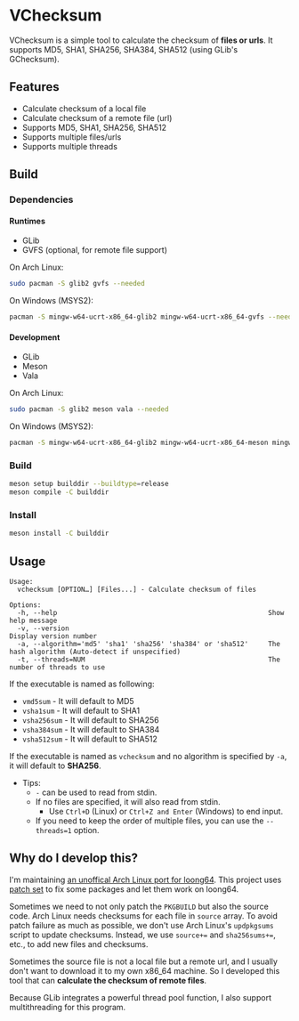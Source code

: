 # VChecksum

VChecksum is a simple tool to calculate the checksum of **files or urls**. It supports MD5, SHA1, SHA256, SHA384, SHA512 (using GLib's GChecksum).

## Features

* Calculate checksum of a local file
* Calculate checksum of a remote file (url)
* Supports MD5, SHA1, SHA256, SHA512
* Supports multiple files/urls
* Supports multiple threads

## Build

### Dependencies

#### Runtimes

* GLib
* GVFS (optional, for remote file support)

On Arch Linux:

```bash
sudo pacman -S glib2 gvfs --needed
```

On Windows (MSYS2):

```bash
pacman -S mingw-w64-ucrt-x86_64-glib2 mingw-w64-ucrt-x86_64-gvfs --needed
```

#### Development

* GLib
* Meson
* Vala

On Arch Linux:

```bash
sudo pacman -S glib2 meson vala --needed
```

On Windows (MSYS2):

```bash
pacman -S mingw-w64-ucrt-x86_64-glib2 mingw-w64-ucrt-x86_64-meson mingw-w64-ucrt-x86_64-vala --needed
```

### Build

```bash
meson setup builddir --buildtype=release
meson compile -C builddir
```

### Install

```bash
meson install -C builddir
```

## Usage

```log
Usage:
  vchecksum [OPTION…] [Files...] - Calculate checksum of files

Options:
  -h, --help                                                     Show help message
  -v, --version                                                  Display version number
  -a, --algorithm='md5' 'sha1' 'sha256' 'sha384' or 'sha512'     The hash algorithm (Auto-detect if unspecified)
  -t, --threads=NUM                                              The number of threads to use
```

If the executable is named as following:

* `vmd5sum` - It will default to MD5
* `vsha1sum` - It will default to SHA1
* `vsha256sum` - It will default to SHA256
* `vsha384sum` - It will default to SHA384
* `vsha512sum` - It will default to SHA512

If the executable is named as `vchecksum` and no algorithm is specified by `-a`, it will default to **SHA256**.

* Tips:
  * `-` can be used to read from stdin.
  * If no files are specified, it will also read from stdin.
    * Use `Ctrl+D` (Linux) or `Ctrl+Z and Enter` (Windows) to end input.
  * If you need to keep the order of multiple files, you can use the `--threads=1` option.

## Why do I develop this?

I'm maintaining [an unoffical Arch Linux port for loong64](https://loongarchlinux.lcpu.dev/). This project uses [patch set](https://github.com/lcpu-club/loongarch-packages) to fix some packages and let them work on loong64.

Sometimes we need to not only patch the `PKGBUILD` but also the source code. Arch Linux needs checksums for each file in `source` array. To avoid patch failure as much as possible, we don't use Arch Linux's `updpkgsums` script to update checksums. Instead, we use `source+=` and `sha256sums+=`, etc., to add new files and checksums.

Sometimes the source file is not a local file but a remote url, and I usually don't want to download it to my own x86_64 machine. So I developed this tool that can **calculate the checksum of remote files**.

Because GLib integrates a powerful thread pool function, I also support multithreading for this program.
